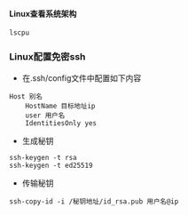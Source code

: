 #### Linux查看系统架构
```
lscpu
```

### Linux配置免密ssh
- 在.ssh/config文件中配置如下内容
```
Host 别名
    HostName 目标地址ip
    user 用户名
    IdentitiesOnly yes
```
- 生成秘钥
```
ssh-keygen -t rsa
ssh-keygen -t ed25519
```
- 传输秘钥
```
ssh-copy-id -i /秘钥地址/id_rsa.pub 用户名@ip
```
